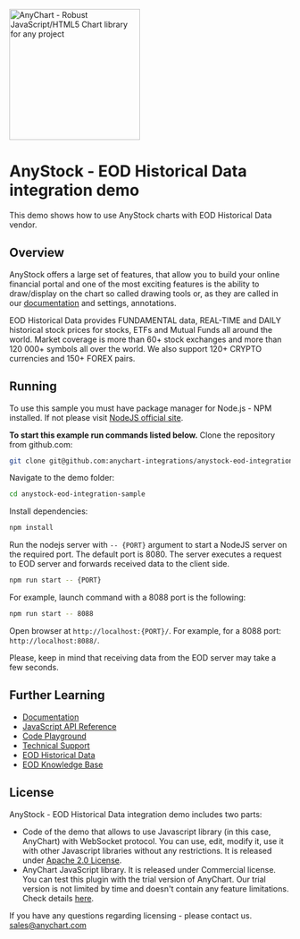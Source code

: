 [<img src="https://cdn.anychart.com/images/logo-transparent-segoe.png?2" width="234px" alt="AnyChart - Robust JavaScript/HTML5 Chart library for any project">](https://www.anychart.com)
# AnyStock - EOD Historical Data integration demo
This demo shows how to use AnyStock charts with EOD Historical Data vendor.

## Overview
AnyStock offers a large set of features, that allow you to build your online financial portal and one of the most exciting features is the ability to draw/display on the chart so called drawing tools or, as they are called in our [documentation](https://docs.anychart.com/) and settings, annotations.

EOD Historical Data provides FUNDAMENTAL data, REAL-TIME and DAILY historical stock prices for stocks, ETFs and Mutual Funds all around the world. Market coverage is more than 60+ stock exchanges and more than 120 000+ symbols all over the world. We also support 120+ CRYPTO currencies and 150+ FOREX pairs.

## Running

To use this sample you must have package manager for Node.js - NPM installed. If not please visit [NodeJS official site](https://nodejs.org/en/).

**To start this example run commands listed below.**
Clone the repository from github.com:
```bash
git clone git@github.com:anychart-integrations/anystock-eod-integration-sample.git
```

Navigate to the demo folder:
```bash
cd anystock-eod-integration-sample
```

Install dependencies:
```bash
npm install
```

Run the nodejs server with `-- {PORT}` argument to start a NodeJS server on the required port. The default port is 8080. The server executes a request to EOD server and forwards received data to the client side.
```bash
npm run start -- {PORT}
```
For example, launch command with a 8088 port is the following:
```bash
npm run start -- 8088
```

Open browser at `http://localhost:{PORT}/`.
For example, for a 8088 port: `http://localhost:8088/`.

Please, keep in mind that receiving data from the EOD server may take a few seconds.

## Further Learning
* [Documentation](https://docs.anychart.com)
* [JavaScript API Reference](https://api.anychart.com)
* [Code Playground](https://playground.anychart.com)
* [Technical Support](https://www.anychart.com/support)
* [EOD Historical Data](https://eodhistoricaldata.com)
* [EOD Knowledge Base](https://eodhistoricaldata.com/knowledgebase)

## License
AnyStock - EOD Historical Data integration demo includes two parts:
- Code of the demo that allows to use Javascript library (in this case, AnyChart) with WebSocket protocol. You can use, edit, modify it, use it with other Javascript libraries without any restrictions. It is released under [Apache 2.0 License](https://github.com/anychart-integrations/python-django-mysql-template/blob/master/LICENSE).
- AnyChart JavaScript library. It is released under Commercial license. You can test this plugin with the trial version of AnyChart. Our trial version is not limited by time and doesn't contain any feature limitations. Check details [here](https://www.anychart.com/buy/).

If you have any questions regarding licensing - please contact us. <sales@anychart.com>

